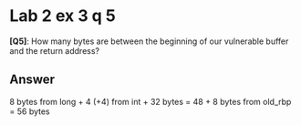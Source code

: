 # Lab 2 ex 3 q 5

**[Q5]**: How many bytes are between the beginning of our vulnerable buffer and the return address?

## Answer

8 bytes from long + 4 (+4) from int + 32 bytes = 48 + 8 bytes from old_rbp = 56 bytes 